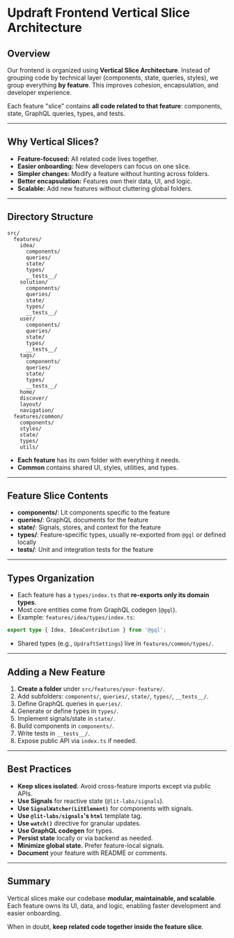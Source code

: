 # Updraft Frontend Vertical Slice Architecture

## Overview

Our frontend is organized using **Vertical Slice Architecture**. Instead of grouping code by technical layer (components, state, queries, styles), we group everything **by feature**. This improves cohesion, encapsulation, and developer experience.

Each feature "slice" contains **all code related to that feature**: components, state, GraphQL queries, types, and tests.

---

## Why Vertical Slices?

- **Feature-focused:** All related code lives together.
- **Easier onboarding:** New developers can focus on one slice.
- **Simpler changes:** Modify a feature without hunting across folders.
- **Better encapsulation:** Features own their data, UI, and logic.
- **Scalable:** Add new features without cluttering global folders.

---

## Directory Structure

```
src/
  features/
    idea/
      components/
      queries/
      state/
      types/
      __tests__/
    solution/
      components/
      queries/
      state/
      types/
      __tests__/
    user/
      components/
      queries/
      state/
      types/
      __tests__/
    tags/
      components/
      queries/
      state/
      types/
      __tests__/
    home/
    discover/
    layout/
    navigation/
  features/common/
    components/
    styles/
    state/
    types/
    utils/
```

- **Each feature** has its own folder with everything it needs.
- **Common** contains shared UI, styles, utilities, and types.

---

## Feature Slice Contents

- **components/**: Lit components specific to the feature
- **queries/**: GraphQL documents for the feature
- **state/**: Signals, stores, and context for the feature
- **types/**: Feature-specific types, usually re-exported from `@gql` or defined locally
- **__tests__/**: Unit and integration tests for the feature

---

## Types Organization

- Each feature has a `types/index.ts` that **re-exports only its domain types**.
- Most core entities come from GraphQL codegen (`@gql`).
- Example: `features/idea/types/index.ts`:

```ts
export type { Idea, IdeaContribution } from '@gql';
```

- Shared types (e.g., `UpdraftSettings`) live in `features/common/types/`.

---

## Adding a New Feature

1. **Create a folder** under `src/features/your-feature/`.
2. Add subfolders: `components/`, `queries/`, `state/`, `types/`, `__tests__/`.
3. Define GraphQL queries in `queries/`.
4. Generate or define types in `types/`.
5. Implement signals/state in `state/`.
6. Build components in `components/`.
7. Write tests in `__tests__/`.
8. Expose public API via `index.ts` if needed.

---

## Best Practices

- **Keep slices isolated.** Avoid cross-feature imports except via public APIs.
- **Use Signals** for reactive state (`@lit-labs/signals`).
- **Use `SignalWatcher(LitElement)`** for components with signals.
- **Use `@lit-labs/signals`'s `html`** template tag.
- **Use `watch()`** directive for granular updates.
- **Use GraphQL codegen** for types.
- **Persist state** locally or via backend as needed.
- **Minimize global state.** Prefer feature-local signals.
- **Document** your feature with README or comments.

---

## Summary

Vertical slices make our codebase **modular, maintainable, and scalable**. Each feature owns its UI, data, and logic, enabling faster development and easier onboarding.

When in doubt, **keep related code together inside the feature slice**.